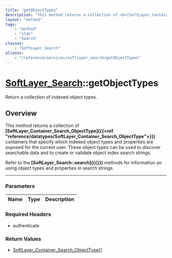 ```yaml
---
title: "getObjectTypes"
description: "This method returns a collection of <b>[SoftLayer_Container_Search_ObjectType]({{<ref 'reference/datatypes/SoftLayer_Con... "
layout: "method"
tags:
    - "method"
    - "sldn"
    - "Search"
classes:
    - "SoftLayer_Search"
aliases:
    - "/reference/services/softlayer_search/getObjectTypes"
---
```

# [SoftLayer_Search](/reference/services/SoftLayer_Search)::getObjectTypes

Return a collection of indexed object types. 


## Overview 
This method returns a collection of <b>[SoftLayer_Container_Search_ObjectType]({{<ref "reference/datatypes/SoftLayer_Container_Search_ObjectType">}})</b> containers that specify which indexed object types and properties are exposed for the current user.  These object types can be used to discover searchable data and to create or validate object index search strings. 

<p> Refer to the <b>[SoftLayer_Search::search]({{<ref "reference/services/SoftLayer_Search/search">}})</b> methods for information on using object types and properties in search strings. 

-----

### Parameters 
|Name | Type | Description |
| --- | --- | --- |


### Required Headers
* authenticate


### Return Values
* <a href='/reference/datatypes/SoftLayer_Container_Search_ObjectType'>SoftLayer_Container_Search_ObjectType[] </a>




